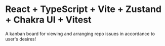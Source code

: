 # React + TypeScript + Vite + Zustand + Chakra UI + Vitest

A kanban board for viewing and arranging repo issues in accordance to user's desires!
